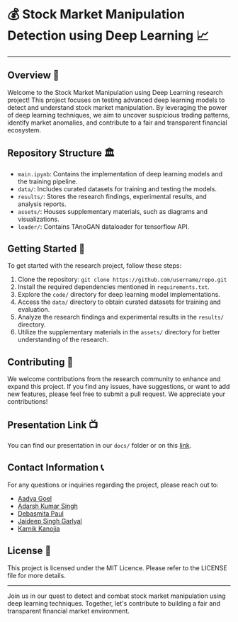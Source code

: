 # 💰 Stock Market Manipulation Detection using Deep Learning 📈

---

## Overview 👀

Welcome to the Stock Market Manipulation using Deep Learning research project! This project focuses on testing advanced deep learning models to detect and understand stock market manipulation. By leveraging the power of deep learning techniques, we aim to uncover suspicious trading patterns, identify market anomalies, and contribute to a fair and transparent financial ecosystem.

## Repository Structure 🏛️

- `main.ipynb`: Contains the implementation of deep learning models and the training pipeline.
- `data/`: Includes curated datasets for training and testing the models.
- `results/`: Stores the research findings, experimental results, and analysis reports.
- `assets/`: Houses supplementary materials, such as diagrams and visualizations.
- `loader/`: Contains TAnoGAN dataloader for tensorflow API.

## Getting Started 🚗

To get started with the research project, follow these steps:

1. Clone the repository: `git clone https://github.com/username/repo.git`
2. Install the required dependencies mentioned in `requirements.txt`.
3. Explore the `code/` directory for deep learning model implementations.
4. Access the `data/` directory to obtain curated datasets for training and evaluation.
6. Analyze the research findings and experimental results in the `results/` directory.
7. Utilize the supplementary materials in the `assets/` directory for better understanding of the research.

## Contributing 🤝

We welcome contributions from the research community to enhance and expand this project. If you find any issues, have suggestions, or want to add new features, please feel free to submit a pull request. We appreciate your contributions!

## Presentation Link  📺
You can find our presentation in our `docs/` folder or on this [link](https://www.canva.com/design/DAFdeLZutCc/LSwCGZGFuNqjfTzdX8751A/edit?utm_content=DAFdeLZutCc&utm_campaign=designshare&utm_medium=link2&utm_source=sharebutton).

## Contact Information 📞

For any questions or inquiries regarding the project, please reach out to:
- [Aadya Goel](mailto:aadya.goel2021@vitstudent.ac.in)
- [Adarsh Kumar Singh](mailto:adarsh36jnp@gmail.com)
- [Debasmita Paul](mailto:debasmita.paul2020@vitstudent.ac.in)
- [Jaideep Singh Garlyal](mailto:jg8376@srmist.edu.in)
- [Karnik Kanojia](mailto:karnikk1406120@gmail.com)

## License 🔑

This project is licensed under the MIT Licence. Please refer to the LICENSE file for more details.

---
Join us in our quest to detect and combat stock market manipulation using deep learning techniques. Together, let's contribute to building a fair and transparent financial market environment.
